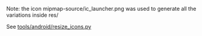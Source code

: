 Note: the icon mipmap-source/ic_launcher.png
was used to generate all the variations inside res/

See [tools/android/resize_icons.py](../../../tools/android/resize_icons.py)

